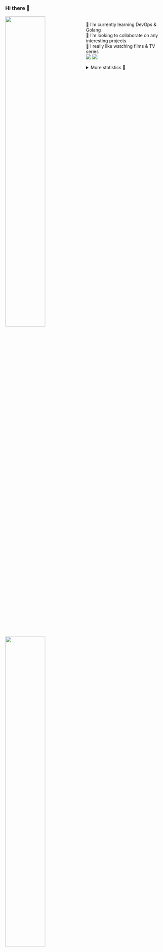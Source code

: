 ### Hi there 👋


[<img align="left" width="50%" src="https://github-readme-stats.vercel.app/api?username=rufusnufus&hide=issues&show_icons=true&count_private=true&theme=transparent&title_color=FF6F40&text_color=FBF9F8&icon_color=F48242&hide_border=true&hide_title=true#gh-dark-mode-only">](https://metrics.lecoq.io/rufusnufus#gh-dark-mode-only)
[<img align="left" width="50%" src="https://github-readme-stats.vercel.app/api?username=rufusnufus&hide=issues&show_icons=true&count_private=true&theme=transparent&title_color=FF6533&text_color=4D4644&icon_color=FF8038&hide_border=true&hide_title=true#gh-light-mode-only">](https://metrics.lecoq.io/rufusnufus#gh-light-mode-only)

<p>
  <br>
  🌱 I’m currently learning DevOps & Golang</br>
  👯 I’m looking to collaborate on any interesting projects</br>
  🎥 I really like watching films & TV series</br>
  <a href="https://linkedin.com/in/rufusnufus"><img src="https://img.shields.io/badge/linkedin-0077B5.svg?style=for-the-badge&logo=linkedin&logoColor=white"/></a>
  <a href="https://t.me/rufusnufus"><img src="https://img.shields.io/badge/-telegram-black?style=for-the-badge&color=blue&logo=telegram"/></a>
</p>

<p text-align="left">
<details>
  <summary>More statistics 👀</summary><br/>

<!--START_SECTION:waka-->
![Code Time](http://img.shields.io/badge/Code%20Time-213%20hrs%2018%20mins-blue)

![Profile Views](http://img.shields.io/badge/Profile%20Views-0-blue)

**I'm an Early 🐤** 

```text
🌞 Morning                5201 commits        ██████░░░░░░░░░░░░░░░░░░░   22.29 % 
🌆 Daytime                13477 commits       ██████████████░░░░░░░░░░░   57.75 % 
🌃 Evening                3988 commits        ████░░░░░░░░░░░░░░░░░░░░░   17.09 % 
🌙 Night                  671 commits         █░░░░░░░░░░░░░░░░░░░░░░░░   02.88 % 
```
📅 **I'm Most Productive on Monday** 

```text
Monday                   4899 commits        █████░░░░░░░░░░░░░░░░░░░░   20.99 % 
Tuesday                  4385 commits        █████░░░░░░░░░░░░░░░░░░░░   18.79 % 
Wednesday                4720 commits        █████░░░░░░░░░░░░░░░░░░░░   20.23 % 
Thursday                 3703 commits        ████░░░░░░░░░░░░░░░░░░░░░   15.87 % 
Friday                   4242 commits        █████░░░░░░░░░░░░░░░░░░░░   18.18 % 
Saturday                 528 commits         █░░░░░░░░░░░░░░░░░░░░░░░░   02.26 % 
Sunday                   860 commits         █░░░░░░░░░░░░░░░░░░░░░░░░   03.69 % 
```


📊 **This Week I Spent My Time On** 

```text
💬 Programming Languages: 
YAML                     7 hrs 14 mins       ███████████░░░░░░░░░░░░░░   42.45 % 
Other                    3 hrs 45 mins       ██████░░░░░░░░░░░░░░░░░░░   22.02 % 
HCL                      2 hrs 29 mins       ████░░░░░░░░░░░░░░░░░░░░░   14.62 % 
Terraform                1 hr 34 mins        ██░░░░░░░░░░░░░░░░░░░░░░░   09.18 % 
Python                   1 hr 6 mins         ██░░░░░░░░░░░░░░░░░░░░░░░   06.50 % 

🔥 Editors: 
VS Code                  13 hrs 36 mins      ████████████████████░░░░░   79.80 % 
iTerm2                   3 hrs 26 mins       █████░░░░░░░░░░░░░░░░░░░░   20.20 % 
```

**I Mostly Code in Java** 

```text
Java                     41 repos            ██████░░░░░░░░░░░░░░░░░░░   25.31 % 
Python                   21 repos            ███░░░░░░░░░░░░░░░░░░░░░░   12.96 % 
Smarty                   16 repos            ██░░░░░░░░░░░░░░░░░░░░░░░   09.88 % 
HTML                     5 repos             █░░░░░░░░░░░░░░░░░░░░░░░░   03.09 % 
Mustache                 4 repos             █░░░░░░░░░░░░░░░░░░░░░░░░   02.47 % 
```




 Last Updated on 14/04/2023 00:58:26 UTC
<!--END_SECTION:waka-->

</details>
</p>
